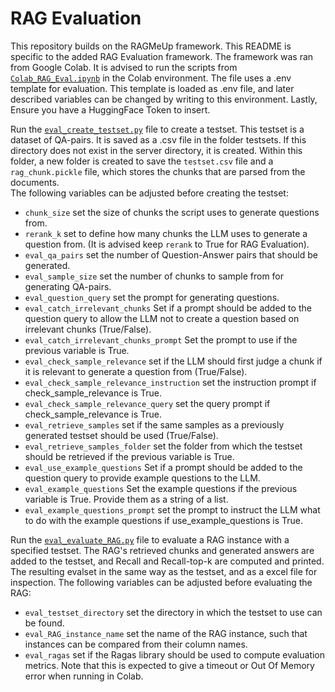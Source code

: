 
# RAG Evaluation

This repository builds on the RAGMeUp framework. This README is specific to the added RAG Evaluation framework. The framework was ran from Google Colab. It is advised to run the scripts from [`Colab_RAG_Eval.ipynb`](./Colab_RAG_Eval.ipynb) in the Colab environment. The file uses a .env template for evaluation. This template is loaded as .env file, and later described variables can be changed by writing to this environment. Lastly, Ensure you have a HuggingFace Token to insert. 

Run the [`eval_create_testset.py`](./eval_create_testset.py) file to create a testset. This testset is a dataset of QA-pairs. It is saved as a .csv file in the folder testsets. If this directory does not exist in the server directory, it is created. Within this folder, a new folder is created to save the `testset.csv` file and a `rag_chunk.pickle` file, which stores the chunks that are parsed from the documents.\
The following variables can be adjusted before creating the testset:
- `chunk_size` set the size of chunks the script uses to generate questions from.
- `rerank_k` set to define how many chunks the LLM uses to generate a question from. (It is advised keep `rerank` to True for RAG Evaluation).
- `eval_qa_pairs` set the number of Question-Answer pairs that should be generated. 
- `eval_sample_size` set the number of chunks to sample from for generating QA-pairs.
- `eval_question_query` set the prompt for generating questions.
- `eval_catch_irrelevant_chunks` Set if a prompt should be added to the question query to allow the LLM not to create a question based on irrelevant chunks (True/False).
- `eval_catch_irrelevant_chunks_prompt` Set the prompt to use if the previous variable is True.
- `eval_check_sample_relevance` set if the LLM should first judge a chunk if it is relevant to generate a question from (True/False). 
- `eval_check_sample_relevance_instruction` set the instruction prompt if check_sample_relevance is True.
- `eval_check_sample_relevance_query` set the query prompt if check_sample_relevance is True.
- `eval_retrieve_samples` set if the same samples as a previously generated testset should be used (True/False).
- `eval_retrieve_samples_folder` set the folder from which the testset should be retrieved if the previous variable is True.
- `eval_use_example_questions` Set if a prompt should be added to the question query to provide example questions to the LLM.
- `eval_example_questions` Set the example questions if the previous variable is True. Provide them as a string of a list.
- `eval_example_questions_prompt` set the prompt to instruct the LLM what to do with the example questions if use_example_questions is True.

Run the [`eval_evaluate_RAG.py`](./eval_evaluate_RAG.py) file to evaluate a RAG instance with a specified testset. The RAG's retrieved chunks and generated answers are added to the testset, and Recall and Recall-top-k are computed and printed. The resulting evalset in the same way as the testset, and as a excel file for inspection. The following variables can be adjusted before evaluating the RAG:
- `eval_testset_directory` set the directory in which the testset to use can be found.
- `eval_RAG_instance_name` set the name of the RAG instance, such that instances can be compared from their column names.
- `eval_ragas` set if the Ragas library should be used to compute evaluation metrics. Note that this is expected to give a timeout or Out Of Memory error when running in Colab.

